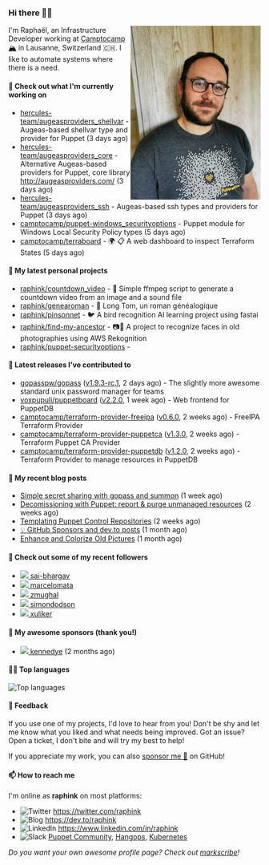 ### Hi there 👋🏼

<img align="right" src="https://raw.githubusercontent.com/raphink/raphink/master/assets/raphink.jpg" width="260">


I'm Raphaël, an Infrastructure Developer working at [Camptocamp 🏔](https://github.com/camptocamp) in Lausanne, Switzerland 🇨🇭.
I like to automate systems where there is a need.


#### 👷 Check out what I'm currently working on

- [hercules-team/augeasproviders_shellvar](https://github.com/hercules-team/augeasproviders_shellvar) - Augeas-based shellvar type and provider for Puppet (3 days ago)
- [hercules-team/augeasproviders_core](https://github.com/hercules-team/augeasproviders_core) - Alternative Augeas-based providers for Puppet, core library  http://augeasproviders.com/ (3 days ago)
- [hercules-team/augeasproviders_ssh](https://github.com/hercules-team/augeasproviders_ssh) - Augeas-based ssh types and providers for Puppet  (3 days ago)
- [camptocamp/puppet-windows_securityoptions](https://github.com/camptocamp/puppet-windows_securityoptions) - Puppet module for Windows Local Security Policy types (5 days ago)
- [camptocamp/terraboard](https://github.com/camptocamp/terraboard) - :earth_africa: :clipboard:  A web dashboard to inspect Terraform States  (5 days ago)

#### 🌱 My latest personal projects

- [raphink/countdown_video](https://github.com/raphink/countdown_video) - 🎥 Simple ffmpeg script to generate a countdown video from an image and a sound file
- [raphink/genearoman](https://github.com/raphink/genearoman) - 📖 Long Tom, un roman généalogique
- [raphink/pinsonnet](https://github.com/raphink/pinsonnet) - 🐦 A bird recognition AI learning project using fastai
- [raphink/find-my-ancestor](https://github.com/raphink/find-my-ancestor) - 📷🎩 A project to recognize faces in old photographies using AWS Rekognition
- [raphink/puppet-securityoptions](https://github.com/raphink/puppet-securityoptions) - 

#### 🔭 Latest releases I've contributed to

- [gopasspw/gopass](https://github.com/gopasspw/gopass) ([v1.9.3-rc.1](https://github.com/gopasspw/gopass/releases/tag/v1.9.3-rc.1), 2 days ago) - The slightly more awesome standard unix password manager for teams
- [voxpupuli/puppetboard](https://github.com/voxpupuli/puppetboard) ([v2.2.0](https://github.com/voxpupuli/puppetboard/releases/tag/v2.2.0), 1 week ago) - Web frontend for PuppetDB
- [camptocamp/terraform-provider-freeipa](https://github.com/camptocamp/terraform-provider-freeipa) ([v0.6.0](https://github.com/camptocamp/terraform-provider-freeipa/releases/tag/v0.6.0), 2 weeks ago) - FreeIPA Terraform Provider
- [camptocamp/terraform-provider-puppetca](https://github.com/camptocamp/terraform-provider-puppetca) ([v1.3.0](https://github.com/camptocamp/terraform-provider-puppetca/releases/tag/v1.3.0), 2 weeks ago) - Terraform Puppet CA Provider
- [camptocamp/terraform-provider-puppetdb](https://github.com/camptocamp/terraform-provider-puppetdb) ([v1.2.0](https://github.com/camptocamp/terraform-provider-puppetdb/releases/tag/v1.2.0), 2 weeks ago) - Terraform Provider to manage resources in PuppetDB

#### 📜 My recent blog posts

- [Simple secret sharing with gopass and summon](https://dev.to/camptocamp-ops/simple-secret-sharing-with-gopass-and-summon-40jk) (1 week ago)
- [Decomissioning with Puppet: report &amp; purge unmanaged resources](https://dev.to/camptocamp-ops/decomissioning-with-puppet-report-purge-unmanaged-resources-1jgk) (2 weeks ago)
- [Templating Puppet Control Repositories](https://dev.to/camptocamp-ops/templating-puppet-control-repositories-3pk7) (2 weeks ago)
- [💡 GitHub Sponsors and dev.to posts](https://dev.to/raphink/github-sponsors-and-dev-to-posts-51b1) (1 month ago)
- [Enhance and Colorize Old Pictures](https://dev.to/raphink/enhance-and-colorize-old-pictures-5c9g) (1 month ago)

#### 👥 Check out some of my recent followers

- [<img src="https://avatars0.githubusercontent.com/u/45552507?u=7c2c09d16ac2260027883b6db0fa5cc5e136d04a&amp;v=4" height="20"/> sai-bhargav](https://github.com/sai-bhargav)
- [<img src="https://avatars3.githubusercontent.com/u/4195468?u=83a561209cba1d8c1fd86cb2891ecb1be331b893&amp;v=4" height="20"/> marcelomata](https://github.com/marcelomata)
- [<img src="https://avatars2.githubusercontent.com/u/94489?u=58a7502c9ac525e47dcc30bbbb7b89ad6dd17612&amp;v=4" height="20"/> zmughal](https://github.com/zmughal)
- [<img src="https://avatars0.githubusercontent.com/u/5605960?v=4" height="20"/> simondodson](https://github.com/simondodson)
- [<img src="https://avatars1.githubusercontent.com/u/5671315?u=93a0f5660162ee6430c710cd6fd3242a00982fd9&amp;v=4" height="20"/> xuliker](https://github.com/xuliker)


#### 💚 My awesome sponsors (thank you!)

- [<img src="https://avatars1.githubusercontent.com/u/1110127?v=4" height="20"/> kennedye](https://github.com/kennedye) (2 months ago)


#### 👨‍💻 Top languages

![Top languages](https://github-readme-stats.vercel.app/api/top-langs/?username=raphink&hide_title=true)


#### 💬 Feedback

If you use one of my projects, I'd love to hear from you!
Don't be shy and let me know what you liked and what needs being improved.
Got an issue? Open a ticket, I don't bite and will try my best to help!

If you appreciate my work, you can also [sponsor me 💚](https://github.com/sponsors/raphink) on GitHub!


#### 📫 How to reach me

I'm online as **raphink** on most platforms:

- <img src="https://raw.githubusercontent.com/FortAwesome/Font-Awesome/master/svgs/brands/twitter.svg" width="20" alt="Twitter" /> https://twitter.com/raphink
- <img src="https://raw.githubusercontent.com/FortAwesome/Font-Awesome/master/svgs/brands/dev.svg" width="20" alt="Blog" /> https://dev.to/raphink
- <img src="https://raw.githubusercontent.com/FortAwesome/Font-Awesome/master/svgs/brands/linkedin.svg" width="20" alt="LinkedIn" /> https://www.linkedin.com/in/raphink
- <img src="https://raw.githubusercontent.com/FortAwesome/Font-Awesome/master/svgs/brands/slack.svg" width="20" alt="Slack" /> [Puppet Community](https://slack.puppet.com/), [Hangops](https://signup.hangops.com/), [Kubernetes](https://slack.k8s.io/)

*Do you want your own awesome profile page? Check out [markscribe](https://github.com/muesli/markscribe)!*
